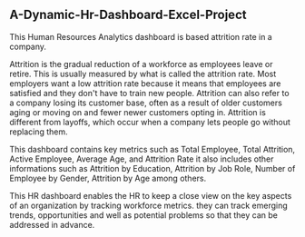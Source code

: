 ## A-Dynamic-Hr-Dashboard-Excel-Project

This Human Resources Analytics dashboard is based attrition rate in a company.

Attrition is the gradual reduction of a workforce as employees leave or retire. 
This is usually measured by what is called the attrition rate. Most employers want a low attrition rate because it means that employees are satisfied and 
they don't have to train new people.
Attrition can also refer to a company losing its customer base, often as a result of older customers aging or moving on and fewer newer customers opting in. 
Attrition is different from layoffs, which occur when a company lets people go without replacing them.

This dashboard contains key metrics such as Total Employee, Total Attrition, Active Employee, Average Age, and Attrition Rate it also includes other informations such as Attrition by Education, Attrition by Job Role, Number of Employee by Gender, Attrition by Age among others.

This HR dashboard enables the HR to keep a close view on the key aspects of an organization by tracking workforce metrics. they can track emerging trends, opportunities and well as potential problems so that they can be addressed in advance.

